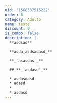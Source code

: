 ```yaml
---
uid: '1568337515222'
order: 0
category: Adulto
name: teste
discount: 0
is_combo: false
description: |-
  **asdsad**

  **asda_asdsadasd_**

  **_`asasdas`_**

  ## **_`asdasd`_**

  * asdasdasd
  * adasd
  * 
  * asdasd
---
```


